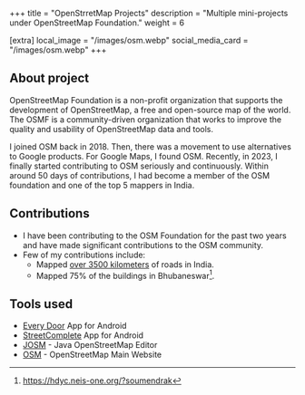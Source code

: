 +++
title = "OpenStrretMap Projects"
description = "Multiple mini-projects under OpenStreetMap Foundation."
weight = 6

[extra]
local_image = "/images/osm.webp"
social_media_card = "/images/osm.webp"
+++

## About project

OpenStreetMap Foundation is a non-profit organization that supports the development of OpenStreetMap, a free and open-source map of the world. The OSMF is a community-driven organization that works to improve the quality and usability of OpenStreetMap data and tools.

I joined OSM back in 2018. Then, there was a movement to use alternatives to Google products. For Google Maps, I found OSM.
Recently, in 2023, I finally started contributing to OSM seriously and continuously. Within around 50 days of contributions, I had become a member of the OSM foundation and one of the top 5 mappers in India.

## Contributions

- I have been contributing to the OSM Foundation for the past two years and have made significant contributions to the OSM community.
- Few of my contributions include:
  - Mapped [over 3500 kilometers](https://overpass-turbo.eu/s/1Qns) of roads in India.
  - Mapped 75% of the buildings in Bhubaneswar[^1].

## Tools used

- [Every Door](https://github.com/Zverik/every_door) App for Android
- [StreetComplete](https://github.com/streetcomplete/StreetComplete) App for Android
- [JOSM](https://josm.openstreetmap.de/) - Java OpenStreetMap Editor
- [OSM](https://www.openstreetmap.org/) - OpenStreetMap Main Website

[^1]: https://hdyc.neis-one.org/?soumendrak